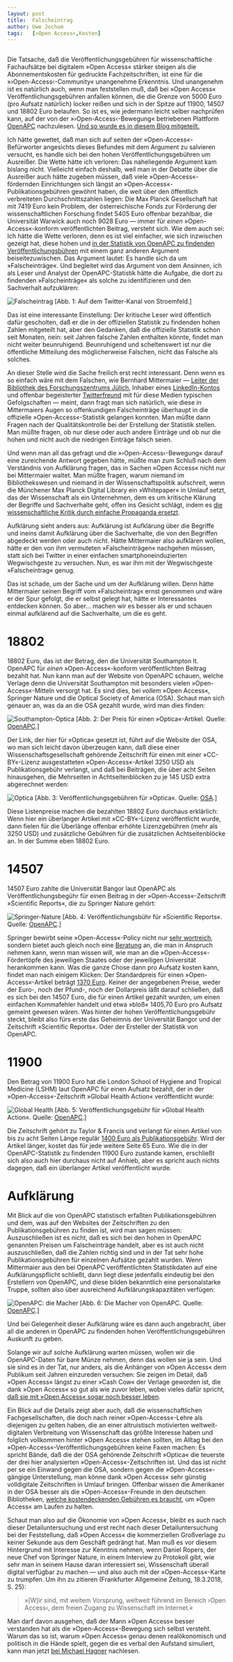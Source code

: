 ```yaml
---
layout:	post
title:	Falscheintrag
author:	Uwe Jochum
tags:   [»Open Access«,Kosten]
---
```


<img src="http://vg05.met.vgwort.de/na/667957a280524e258945added54fbb43" width="1" height="1" alt="">

Die Tatsache, daß die Veröffentlichungsgebühren für
wissenschaftliche Fachaufsätze bei digitalem »Open Access«
stärker steigen als die Abonnementskosten für gedruckte
Fachzeitschriften, ist eine für die »›Open-Access‹-Community«
unangenehme Erkenntnis. Und unangenehm ist es natürlich auch,
wenn man feststellen muß, daß bei »Open Access«
Veröffentlichungsgebühren anfallen können, die die Grenze von
5000 Euro (pro Aufsatz natürlich) locker reißen und sich in der
Spitze auf 11900, 14507 und 18802 Euro belaufen. So ist es, wie
jedermann leicht selber nachprüfen kann, auf der von der
»›Open-Access‹-Bewegung« betriebenen Plattform
[OpenAPC](https://github.com/OpenAPC/openapc-de)
nachzulesen. [Und so wurde es in diesem Blog
mitgeteilt.](https://uwejochum.github.io/5artikel/2018/03/11/18802-14507-11900/)

Ich hätte gewettet, daß man sich auf seiten der
»Open-Access«-Befürworter angesichts dieses Befundes mit dem
Argument zu salvieren versucht, es handle sich bei den hohen
Veröffentlichungsgebühren um Ausreißer. Die Wette hätte ich
verloren: Das naheliegende Argument kam bislang nicht. Vielleicht
einfach deshalb, weil man in der Debatte über die Ausreißer auch
hätte zugeben müssen, daß viele »Open-Access«-fördernden
Einrichtungen sich längst an »Open-Access«-Publikationsgebühren
gewöhnt haben, die weit über den öffentlich verbreiteten
Durchschnittszahlen liegen: Die Max Planck Gesellschaft hat mit
7419 Euro kein Problem, der österreichische Fonds zur Förderung
der wissenschaftlichen Forschung findet 5405 Euro offenbar
bezahlbar, die Universität Warwick auch noch 9028 Euro — immer
für *einen* »Open-Access«-konform veröffentlichten Beitrag,
versteht sich. Wie dem auch sei: Ich hätte die Wette verloren,
denn es ist viel einfacher, wie sich inzwischen gezeigt hat,
diese hohen und [in der Statistik von OpenAPC zu findenden
Veröffentlichungsbühren](https://github.com/OpenAPC/openapc-de)
mit einem ganz anderen Argument beiseitezuwischen. Das Argument
lautet: Es handle sich da um »Falscheinträge«. Und begleitet wird
das Argument von dem Ansinnen, ich als Leser und Analyst der
OpenAPC-Statistik hätte die Aufgabe, die dort zu findenden
»Falscheinträge« als solche zu identifizieren und den Sachverhalt
aufzuklären:

![Falscheintrag](/5artikel/material/mittermaier-stroemfeld-twitter-openapc-falscheintrag-2018-03-18.png)
[Abb. 1: Auf dem Twitter-Kanal von Stroemfeld.]

Das ist eine interessante Einstellung: Der kritische Leser wird
öffentlich dafür gescholten, daß er die in der offiziellen
Statistik zu findenden hohen Zahlen mitgeteilt hat, aber den
Gedanken, daß die offizielle Statistik schon seit Monaten, nein:
seit Jahren falsche Zahlen enthalten könnte, findet man nicht
weiter beunruhigend. Beunruhigend und scheltenswert ist nur die
öffentliche Mitteilung des möglicherweise Falschen, nicht das
Falsche als solches.

An dieser Stelle wird die Sache freilich erst recht
interessant. Denn wenn es so einfach wäre mit dem Falschen, wie
Bernhard Mittermaier — [Leiter der Bibliothek des
Forschungszentrums
Jülich](http://www.fz-juelich.de/zb/DE/UeberUns/Kontakt/Kontakt_node.html),
Inhaber eines
[LinkedIn-Kontos](https://de.linkedin.com/in/bernhard-mittermaier-23b6435)
und offenbar begeisterter
[Twitterfreund](https://twitter.com/BMittermaier) mit für diese
Medien typischen Gefolgschaften — meint, dann fragt man sich
natürlich, wie diese in Mittermaiers Augen so offenkundigen
Falscheinträge überhaupt in die offizielle
»Open-Access«-Statistik gelangen konnten. Man müßte dann Fragen
nach der Qualitätskontrolle bei der Erstellung der Statistik
stellen. Man müßte fragen, ob nur diese oder auch andere Einträge
und ob nur die hohen und nicht auch die niedrigen Einträge falsch
seien.

Und wenn man all das gefragt und die »›Open-Access‹-Bewegung«
darauf eine zureichende Antwort gegeben hätte, müßte man zum
Schluß nach dem Verständnis von Aufklärung fragen, das in Sachen
»Open Access« nicht nur bei Mittermaier waltet. Man müßte fragen,
warum niemand im Bibliothekswesen und niemand in der
Wissenschaftspolitik aufschreit, wenn die Münchener Max Planck
Digital Library ein »Whitepaper« in Umlauf setzt, das der
Wissenschaft als ein Unternehmen, dem es um kritische Klärung der
Begriffe und Sachverhalte geht, offen ins Gesicht schlägt, indem
es [die wissenschaftliche Kritik durch einfache Propaganda
ersetzt](https://uwejochum.github.io/5artikel/2018/02/02/politische-zahlen-mpdl/).

Aufklärung sieht anders aus: Aufklärung ist Aufklärung über die
Begriffe und ineins damit Aufklärung über die Sachverhalte, die
von den Begriffen abgedeckt werden oder auch nicht. Hätte
Mittermaier also aufklären wollen, hätte er den von ihm
vermuteten »Falscheinträgen« nachgehen müssen, statt sich bei
Twitter in einer einfachen smartphoneinduzierten Wegwischgeste zu
versuchen. Nun, es war ihm mit der Wegwischgeste »Falscheintrag«
genug.

Das ist schade, um der Sache und um der Aufklärung willen. Denn
hätte Mittermaier seinen Begriff vom »Falscheintrag« ernst
genommen und wäre er der Spur gefolgt, die er selbst gelegt hat,
hätte er Interessantes entdecken können.  So aber… machen wir es
besser als er und schauen einmal aufklärend auf die Sachverhalte,
um die es geht.

# 18802

18802 Euro, das ist der Betrag, den die Universität Southampton
lt. OpenAPC für *einen* »Open-Access«-konform veröffentlichten
Beitrag bezahlt hat. Nun kann man auf der Website von OpenAPC
schauen, welche Verlage denn die Universität Southampton mit
besonders vielen »Open-Access«-Mitteln versorgt hat. Es sind
dies, bei *vollem* »Open Access«, Springer Nature und die Optical
Society of America (OSA). Schaut man sich genauer an, was da an
die OSA gezahlt wurde, wird man dies finden:

![Southampton-Optica](/5artikel/material/openapc-osa-optica-apc-2018-03-18.png)
[Abb. 2: Der Preis für einen »Optica«-Artikel. Quelle:
[OpenAPC](https://treemaps.intact-project.org/apcdata/southampton-u/#publisher/Optical%20Society%20of%20America%20(OSA)/is_hybrid=FALSE).]

Der Link, der hier für »Optica« gesetzt ist, führt auf die
Website der OSA, wo man sich leicht davon überzeugen kann, daß
diese einer Wissenschaftsgesellschaft gehörende Zeitschrift für
einen mit einer »CC-BY«-Lizenz ausgestatteten
»Open-Access«-Artikel 3250 USD als Publikationsgebühr verlangt,
und daß bei Beiträgen, die über acht Seiten hinausgehen, die
Mehrseiten in Achtseitenblöcken zu je 145 USD extra abgerechnet
werden:

![Optica](/5artikel/material/osa-optica-apc-2018-03-18.png)
[Abb. 3: Veröffentlichungsgebühren für »Optica«. Quelle: [OSA](https://www.osapublishing.org/submit/review/pub_charge.cfm#apcs).]

Diese Listenpreise machen die bezahlten 18802 Euro durchaus
erklärlich: Wenn hier ein überlanger Artikel mit »CC-BY«-Lizenz
veröffentlicht wurde, dann fielen für die Überlänge offenbar
erhöhte Lizenzgebühren (mehr als 3250 USD) und zusätzliche
Gebühren für die zusätzlichen Achtseitenblöcke an. In der Summe
eben 18802 Euro.

# 14507

14507 Euro zahlte die Universität Bangor laut OpenAPC als
Veröffentlichungsbegühr für einen Beitrag in der
»Open-Access«-Zeitschrift »Scientific Reports«, die zu Springer
Nature gehört:

![Springer-Nature](/5artikel/material/openapc-bangor-springernature-2018-3-18.png)
[Abb. 4: Veröffentlichungsbühr für »Scientific Reports«. Quelle:
[OpenAPC](https://treemaps.intact-project.org/apcdata/bangor-u/#publisher/Springer%20Nature/).]

Springer bewirbt seine »Open-Access«-Policy nicht nur [sehr
wortreich](http://www.nature.com/openresearch/about-open-access/benefits-for-authors/),
sondern bietet auch gleich noch eine
[Beratung](https://www.springernature.com/gp/open-research/funding)
an, die man in Anspruch nehmen kann, wenn man wissen will, wie
man an die »Open-Access«-Fördertöpfe des jeweiligen Staates oder
der jeweiligen Universität herankommen kann. Was die ganze Chose
dann pro Aufsatz kosten kann, findet man nach einigem Klicken:
Der Standardpreis für einen »Open-Access«-Artikel beträgt [1370
Euro](https://www.nature.com/srep/about/article-processing-charges). Keiner
der angegebenen Preise, weder der Euro-, noch der Pfund-, noch
der Dollarpreis läßt darauf schließen, daß es sich bei den 14507
Euro, die für einen Artikel gezahlt wurden, um einen einfachen
Kommafehler handelt und etwa »bloß« 1405,70 Euro pro Aufsatz
gemeint gewesen wären. Was hinter der hohen
Veröffentlichungsgebühr steckt, bleibt also fürs erste das
Geheimnis der Universität Bangor und der Zeitschrift »Scientific
Reports«. Oder der Ersteller der Statistik von OpenAPC.

# 11900

Den Betrag von 11900 Euro hat die London School of Hygiene and
Tropical Medicine (LSHM) laut OpenAPC für einen Aufsatz bezahlt,
der in der »Open-Access«-Zeitschrift »Global Health Action«
veröffentlicht wurde:

![Global
Health](/5artikel/material/openapc-lshm-global-health-2018-03-18.png)
[Abb. 5: Veröffentlichungsgebühr für »Global Health
Action«. Quelle: [OpenAPC](https://treemaps.intact-project.org/apcdata/lhstm/#publisher/Informa%20UK%20Limited/Global%20Health%20Action/is_hybrid=FALSE).]

Die Zeitschrift gehört zu Taylor & Francis und verlangt für einen
Artikel von bis zu acht Seiten Länge regulär [1400 Euro als
Publikationsgebühr](https://www.tandfonline.com/action/authorSubmission?journalCode=zgha20&page=instructions#APCandwaiver). Wird
der Artikel länger, kostet das für jede weitere Seite 65
Euro. Wie die in der OpenAPC-Statistik zu findenden 11900 Euro
zustande kamen, erschließt sich also auch hier durchaus nicht auf
Anhieb, aber es spricht auch nichts dagegen, daß ein überlanger
Artikel veröffentlicht wurde.

# Aufklärung

Mit Blick auf die von OpenAPC statistisch erfaßten
Publikationsgebühren und dem, was auf den Websites der
Zeitschriften zu den Publikationsgebühren zu finden ist, wird man
sagen müssen: Auszuschließen ist es nicht, daß es sich bei den
hohen in OpenAPC genannten Preisen um Falscheinträge handelt,
aber es ist auch nicht auszuschließen, daß die Zahlen richtig
sind und in der Tat sehr hohe Publikationsgebühren für einzelnen
Aufsätze gezahlt wurden. Wenn Mittermaier aus den bei OpenAPC
veröffentlichten Statistikdaten auf eine Aufklärungspflicht
schließt, dann liegt diese jedenfalls eindeutig bei den
Erstellern von OpenAPC, und diese bilden bekanntlich eine
personalstarke Truppe, sollten also über ausreichend
Aufklärungskapazitäten verfügen:

![OpenAPC: die
Macher](/5artikel/material/openapc-macher-2018-03-19.png)
[Abb. 6: Die Macher von OpenAPC. Quelle:
[OpenAPC](https://github.com/OpenAPC/openapc-de).]

Und bei Gelegenheit dieser Aufklärung wäre es dann auch
angebracht, über all die anderen in OpenAPC zu findenden hohen
Veröffentlichungsgebühren Auskunft zu geben.

Solange wir auf solche Aufklärung warten müssen, wollen wir die
OpenAPC-Daten für bare Münze nehmen, denn das wollen sie ja
sein. Und sie sind es in der Tat, nur anders, als die Anhänger
von »Open Access« dem Publikum seit Jahren einzureden versuchen:
Sie zeigen im Detail, daß »Open Access« längst zu einer »Cash
Cow« der Verlage geworden ist, die dank »Open Access« so gut als
wie zuvor leben, wobei vieles dafür spricht, [daß sie mit »Open
Access« sogar noch besser
leben](http://eprints.rclis.org/30959/1/Open%20Access%20Revolution%20Goldesel.pdf).

Ein Blick auf die Details zeigt aber auch, daß die
wissenschaftlichen Fachgesellschaften, die doch nach reiner
»Open-Access«-Lehre als diejenigen zu gelten haben, die an einer
altruistisch motivierten weltweit-digitalen Verbreitung von
Wissenschaft das größte Interesse haben und folglich vollkommen
hinter »Open Access« stehen sollten, im Alltag bei den
»Open-Access«-Veröffentlichungsgebühren keine Faxen machen: Es
spricht Bände, daß die der OSA gehörende Zeitschrift »Optica« die
teuerste der drei hier analysierten »Open-Access«-Zeitschriften
ist. Und das ist nicht per se ein Einwand gegen die OSA, sondern
gegen die »Open-Access«-gängige Unterstellung, man könne dank
»Open Access« sehr günstig volldigitale Zeitschriften in Umlauf
bringen. Offenbar wissen die Amerikaner in der OSA besser als die
»Open-Access«-Freunde in den deutschen Bibliotheken, [welche
kostendeckenden Gebühren es
braucht](https://uwejochum.github.io/5artikel/2018/02/02/politische-zahlen-mpdl/),
um »Open Access« am Laufen zu halten.

Schaut man also auf die Ökonomie von »Open Access«, bleibt es
auch nach dieser Detailuntersuchung und erst recht nach dieser
Detailuntersuchung bei der Feststellung, daß »Open Access« die
kommerziellen Großverlage zu keiner Sekunde aus dem Geschäft
gedrängt hat.  Man muß es vor diesem Hintergrund mit Interesse
zur Kenntnis nehmen, wenn Daniel Ropers, der neue Chef von
Springer Nature, in einem Interview zu Protokoll gibt, wie sehr
man in seinem Hause daran interessiert sei, Wissenschaft überall
digital verfügbar zu machen — und also auch mit der
»Open-Access«-Karte zu trumpfen. Um ihn zu zitieren (Frankfurter
Allgemeine Zeitung, 18.3.2018, S. 25):

<blockquote>
»[W]ir sind, mit weitem Vorsprung, weltweit führend im Bereich
›Open Access‹, dem freien Zugang zu Wissenschaft im
Internet.«
</blockquote>

Man darf davon ausgehen, daß der Mann »Open Access« besser
verstanden hat als die »Open-Access«-Bewegung sich selbst
versteht. Warum das so ist, warum »Open Access« genau denen
realökonomisch und politisch in die Hände spielt, gegen die es
verbal den Aufstand simuliert, kann man jetzt [bei Michael
Hagner](https://smw.ch/article/doi/smw.2018.14600) nachlesen.

